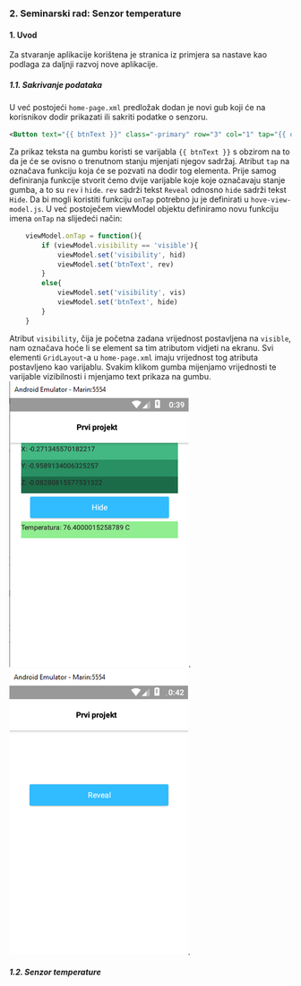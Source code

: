 ### 2. Seminarski rad: Senzor temperature


#### 1. Uvod

Za stvaranje aplikacije korištena je stranica iz primjera sa nastave kao podlaga za daljnji razvoj nove aplikacije.

##### 1.1. Sakrivanje podataka

U već postojeći `home-page.xml` predložak dodan je novi gub koji će na korisnikov dodir prikazati ili sakriti podatke o senzoru.

```xml
<Button text="{{ btnText }}" class="-primary" row="3" col="1" tap="{{ onTap }}"></Button>
```
Za prikaz teksta na gumbu koristi se varijabla `{{ btnText }}` s obzirom na to da je će se ovisno o trenutnom stanju mjenjati njegov sadržaj. Atribut `tap` na označava funkciju koja će se pozvati na dodir tog elementa.
Prije samog definiranja funkcije stvorit ćemo dvije varijable koje koje označavaju stanje gumba, a to su `rev` i `hide`. `rev` sadrži tekst `Reveal` odnosno `hide` sadrži tekst `Hide`.
Da bi mogli koristiti funkciju `onTap` potrebno ju je definirati u `hove-view-model.js`. U već postoječem viewModel objektu definiramo novu funkciju imena `onTap` na slijedeći način:

```js
    viewModel.onTap = function(){
        if (viewModel.visibility == 'visible'){
            viewModel.set('visibility', hid)
            viewModel.set('btnText', rev)
        }
        else{
            viewModel.set('visibility', vis)
            viewModel.set('btnText', hide)
        }
    }
```
Atribut `visibility`, čija je početna zadana vrijednost postavljena na `visible`, nam označava hoće li se element sa tim atributom vidjeti na ekranu. Svi elementi `GridLayout`-a u `home-page.xml` imaju vrijednost tog atributa postavljeno kao varijablu. Svakim klikom gumba mijenjamo vrijednosti te varijable vizibilnosti i mjenjamo text prikaza na gumbu.
![Reaveald screen](reveal.png "Text to show on mouseover").
![Hidden screen](hidden.png "Text to show on mouseover").

##### 1.2. Senzor temperature




